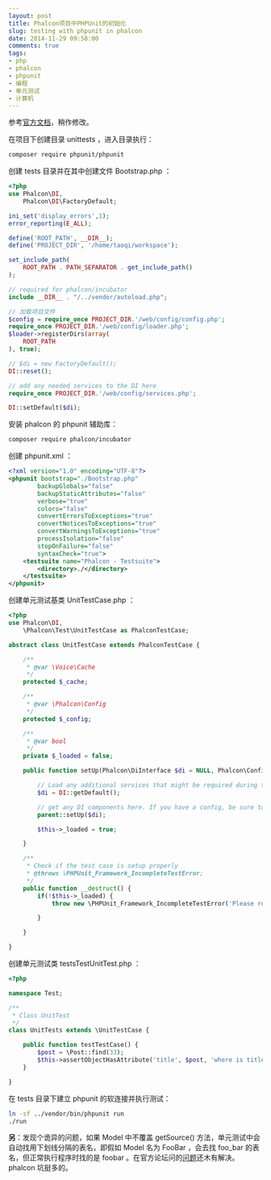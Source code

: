 ```yaml
---
layout: post
title: Phalcon项目中PHPUnit的初始化
slug: testing with phpunit in phalcon
date: 2014-11-29 09:58:00
comments: true
tags:
- php
- phalcon
- phpunit
- 编程
- 单元测试
- 计算机
---
```


参考[官方文档](http://docs.phalconphp.com/zh/latest/reference/unit-testing.html)，稍作修改。

在项目下创建目录 unittests ，进入目录执行：

```bash
composer require phpunit/phpunit
```

创建 tests 目录并在其中创建文件 Bootstrap.php ：

```php
<?php
use Phalcon\DI,
    Phalcon\DI\FactoryDefault;

ini_set('display_errors',1);
error_reporting(E_ALL);

define('ROOT_PATH', __DIR__);
define('PROJECT_DIR', '/home/taoqi/workspace');

set_include_path(
    ROOT_PATH . PATH_SEPARATOR . get_include_path()
);

// required for phalcon/incubator
include __DIR__ . "/../vendor/autoload.php";

// 加载项目文件
$config = require_once PROJECT_DIR.'/web/config/config.php';
require_once PROJECT_DIR.'/web/config/loader.php';
$loader->registerDirs(array(
    ROOT_PATH
), true);

// $di = new FactoryDefault();
DI::reset();

// add any needed services to the DI here
require_once PROJECT_DIR.'/web/config/services.php';

DI::setDefault($di);
```

安装 phalcon 的 phpunit 辅助库：

```bash
composer require phalcon/incubator
```

创建 phpunit.xml ：

```xml
<?xml version="1.0" encoding="UTF-8"?>
<phpunit bootstrap="./Bootstrap.php"
        backupGlobals="false"
        backupStaticAttributes="false"
        verbose="true"
        colors="false"
        convertErrorsToExceptions="true"
        convertNoticesToExceptions="true"
        convertWarningsToExceptions="true"
        processIsolation="false"
        stopOnFailure="false"
        syntaxCheck="true">
    <testsuite name="Phalcon - Testsuite">
        <directory>./</directory>
    </testsuite>
</phpunit>
```

创建单元测试基类 UnitTestCase.php ：

```php
<?php
use Phalcon\DI,
    \Phalcon\Test\UnitTestCase as PhalconTestCase;

abstract class UnitTestCase extends PhalconTestCase {

    /**
     * @var \Voice\Cache
     */
    protected $_cache;

    /**
     * @var \Phalcon\Config
     */
    protected $_config;

    /**
     * @var bool
     */
    private $_loaded = false;

    public function setUp(Phalcon\DiInterface $di = NULL, Phalcon\Config $config = NULL) {

        // Load any additional services that might be required during testing
        $di = DI::getDefault();

        // get any DI components here. If you have a config, be sure to pass it to the parent
        parent::setUp($di);

        $this->_loaded = true;

    }

    /**
     * Check if the test case is setup properly
     * @throws \PHPUnit_Framework_IncompleteTestError;
     */
    public function __destruct() {
        if(!$this->_loaded) {
            throw new \PHPUnit_Framework_IncompleteTestError('Please run parent::setUp().');

        }

    }

}
```

创建单元测试类 testsTestUnitTest.php ：

```php
<?php

namespace Test;

/**
 * Class UnitTest
 */
class UnitTests extends \UnitTestCase {

    public function testTestCase() {
        $post = \Post::find(33);
        $this->assertObjectHasAttribute('title', $post, 'where is title ?');
    }

}
```

在 tests 目录下建立 phpunit 的软连接并执行测试：

```bash
ln -sf ../vendor/bin/phpunit run
./run
```

**另**：发现个诡异的问题，如果 Model 中不覆盖 getSource() 方法，单元测试中会自动找用下划线分隔的表名，即假如 Model 名为 FooBar ，会去找 foo_bar 的表名，但正常执行程序时找的是 foobar 。在官方论坛问的[问题](http://forum.phalconphp.com/discussion/4078/whats-the-principle-when-phalcon-gets-the-table-name-of-a-model)还木有解决。phalcon 坑挺多的。
